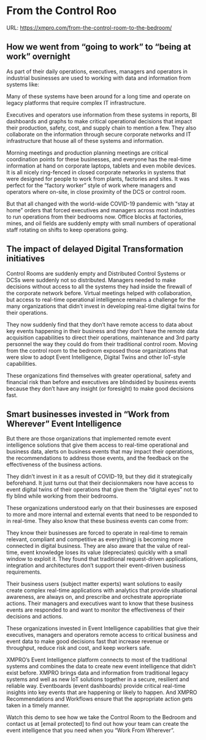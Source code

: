 # From the Control Roo

URL: https://xmpro.com/from-the-control-room-to-the-bedroom/

## How we went from “going to work” to “being at work” overnight

As part of their daily operations, executives, managers and operators in industrial businesses are used to working with data and information from systems like:

Many of these systems have been around for a long time and operate on legacy platforms that require complex IT infrastructure.

Executives and operators use information from these systems in reports, BI dashboards and graphs to make critical operational decisions that impact their production, safety, cost, and supply chain to mention a few. They also collaborate on the information through secure corporate networks and IT infrastructure that house all of these systems and information.

Morning meetings and production planning meetings are critical coordination points for these businesses, and everyone has the real-time information at hand on corporate laptops, tablets and even mobile devices. It is all nicely ring-fenced in closed corporate networks in systems that were designed for people to work from plants, factories and sites. It was perfect for the “factory worker” style of work where managers and operators where on-site, in close proximity of the DCS or control room.

But that all changed with the world-wide COVID-19 pandemic with “stay at home” orders that forced executives and managers across most industries to run operations from their bedrooms now. Office blocks at factories, mines, and oil fields are suddenly empty with small numbers of operational staff rotating on shifts to keep operations going.

## The impact of delayed Digital Transformation initiatives 

Control Rooms are suddenly empty and Distributed Control Systems or DCSs were suddenly not so distributed. Managers needed to make decisions without access to all the systems they had inside the firewall of the corporate network before. Virtual meetings helped with collaboration, but access to real-time operational intelligence remains a challenge for the many organizations that didn’t invest in developing real-time digital twins for their operations.

They now suddenly find that they don’t have remote access to data about key events happening in their business and they don’t have the remote data acquisition capabilities to direct their operations, maintenance and 3rd party personnel the way they could do from their traditional control room. Moving from the control room to the bedroom exposed those organizations that were slow to adopt Event Intelligence, Digital Twins and other IoT-style capabilities.

These organizations find themselves with greater operational, safety and financial risk than before and executives are blindsided by business events because they don’t have any insight (or foresight) to make good decisions fast.

## Smart businesses invested in “Work from Wherever” Event Intelligence

But there are those organizations that implemented remote event intelligence solutions that give them access to real-time operational and business data, alerts on business events that may impact their operations, the recommendations to address those events, and the feedback on the effectiveness of the business actions.

They didn’t invest in it as a result of COVID-19, but they did it strategically beforehand. It just turns out that their decisionmakers now have access to event digital twins of their operations that give them the “digital eyes” not to fly blind while working from their bedrooms.

These organizations understood early on that their businesses are exposed to more and more internal and external events that need to be responded to in real-time. They also know that these business events can come from:

They know their businesses are forced to operate in real-time to remain relevant, compliant and competitive as every(thing) is becoming more connected in digital business. They are also aware that the value of real-time, event knowledge loses its value (depreciates) quickly with a small window to exploit it. They found that traditional request-driven applications, integration and architectures don’t support their event-driven business requirements.

Their business users (subject matter experts) want solutions to easily create complex real-time applications with analytics that provide situational awareness, are always on, and prescribe and orchestrate appropriate actions. Their managers and executives want to know that these business events are responded to and want to monitor the effectiveness of their decisions and actions.

These organizations invested in Event Intelligence capabilities that give their executives, managers and operators remote access to critical business and event data to make good decisions fast that increase revenue or throughput, reduce risk and cost, and keep workers safe.

XMPRO’s Event Intelligence platform connects to most of the traditional systems and combines the data to create new event intelligence that didn’t exist before. XMPRO brings data and information from traditional legacy systems and well as new IoT solutions together in a secure, resilient and reliable way. Eventboards (event dashboards) provide critical real-time insights into key events that are happening or likely to happen. And XMPRO Recommendations and Workflows ensure that the appropriate action gets taken in a timely manner.

Watch this demo to see how we take the Control Room to the Bedroom and contact us at [email protected] to find out how your team can create the event intelligence that you need when you “Work From Wherever”.

